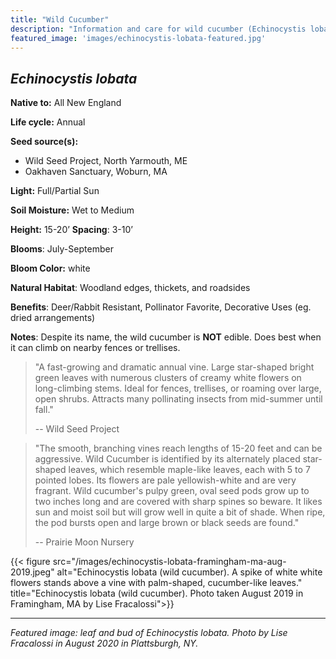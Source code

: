```yaml
---
title: "Wild Cucumber"
description: "Information and care for wild cucumber (Echinocystis lobata), sold at Red Trillium Gardens"
featured_image: 'images/echinocystis-lobata-featured.jpg'
---
```


## _Echinocystis lobata_

**Native to:** All New England

**Life cycle:** Annual

**Seed source(s):**

- Wild Seed Project, North Yarmouth, ME
- Oakhaven Sanctuary, Woburn, MA

**Light:** Full/Partial Sun

**Soil Moisture:** Wet to Medium

**Height:** 15-20’  **Spacing**: 3-10’

**Blooms**: July-September

**Bloom Color:** white

**Natural Habitat**: Woodland edges, thickets, and roadsides

**Benefits**: Deer/Rabbit Resistant, Pollinator Favorite, Decorative Uses (eg. dried arrangements)

**Notes**: Despite its name, the wild cucumber is **NOT** edible. Does best when it can climb on nearby fences or trellises.

> "A fast-growing and dramatic annual vine. Large star-shaped bright green leaves with numerous clusters of creamy white flowers on long-climbing stems. Ideal for fences, trellises, or roaming over large, open shrubs. Attracts many pollinating insects from mid-summer until fall."
> 
> -- Wild Seed Project

> "The smooth, branching vines reach lengths of 15-20 feet and can be aggressive. Wild Cucumber is identified by its alternately placed star-shaped leaves, which resemble maple-like leaves, each with 5 to 7 pointed lobes. Its flowers are pale yellowish-white and are very fragrant. Wild cucumber's pulpy green, oval seed pods grow up to two inches long and are covered with sharp spines so beware. It likes sun and moist soil but will grow well in quite a bit of shade. When ripe, the pod bursts open and large brown or black seeds are found."
> 
> -- Prairie Moon Nursery

{{< figure src="/images/echinocystis-lobata-framingham-ma-aug-2019.jpeg" alt="Echinocystis lobata (wild cucumber). A spike of white white flowers stands above a vine with palm-shaped, cucumber-like leaves." title="Echinocystis lobata (wild cucumber). Photo taken August 2019 in Framingham, MA by Lise Fracalossi">}}

___

_Featured image: leaf and bud of Echinocystis lobata. Photo by Lise Fracalossi in August 2020 in Plattsburgh, NY._